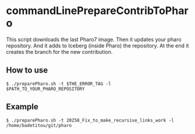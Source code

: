 # commandLinePrepareContribToPharo

This script downloads the last Pharo7 image.
Then it updates your pharo repository.
And it adds to Iceberg (inside Pharo) the repository.
At the end it creates the branch for the new contribution.

## How to use

`$ ./preparePharo.sh -t $THE_ERROR_TAG -l $PATH_TO_YOUR_PHARO_REPOSITORY`

## Example

`$ ./preparePharo.sh -t 20258_Fix_to_make_recursive_links_work -l /home/badetitou/git/pharo`
